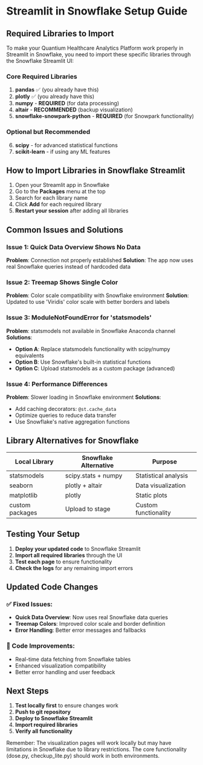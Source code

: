 # Streamlit in Snowflake Setup Guide

## Required Libraries to Import

To make your Quantium Healthcare Analytics Platform work properly in Streamlit in Snowflake, you need to import these specific libraries through the Snowflake Streamlit UI:

### Core Required Libraries
1. **pandas** ✅ (you already have this)
2. **plotly** ✅ (you already have this)
3. **numpy** - **REQUIRED** (for data processing)
4. **altair** - **RECOMMENDED** (backup visualization)
5. **snowflake-snowpark-python** - **REQUIRED** (for Snowpark functionality)

### Optional but Recommended
6. **scipy** - for advanced statistical functions
7. **scikit-learn** - if using any ML features

## How to Import Libraries in Snowflake Streamlit

1. Open your Streamlit app in Snowflake
2. Go to the **Packages** menu at the top
3. Search for each library name
4. Click **Add** for each required library
5. **Restart your session** after adding all libraries

## Common Issues and Solutions

### Issue 1: Quick Data Overview Shows No Data
**Problem**: Connection not properly established
**Solution**: The app now uses real Snowflake queries instead of hardcoded data

### Issue 2: Treemap Shows Single Color
**Problem**: Color scale compatibility with Snowflake environment
**Solution**: Updated to use 'Viridis' color scale with better borders and labels

### Issue 3: ModuleNotFoundError for 'statsmodels'
**Problem**: statsmodels not available in Snowflake Anaconda channel
**Solutions**:
- **Option A**: Replace statsmodels functionality with scipy/numpy equivalents
- **Option B**: Use Snowflake's built-in statistical functions
- **Option C**: Upload statsmodels as a custom package (advanced)

### Issue 4: Performance Differences
**Problem**: Slower loading in Snowflake environment
**Solutions**:
- Add caching decorators: `@st.cache_data`
- Optimize queries to reduce data transfer
- Use Snowflake's native aggregation functions

## Library Alternatives for Snowflake

| Local Library | Snowflake Alternative | Purpose |
|--------------|---------------------|---------|
| statsmodels | scipy.stats + numpy | Statistical analysis |
| seaborn | plotly + altair | Data visualization |
| matplotlib | plotly | Static plots |
| custom packages | Upload to stage | Custom functionality |

## Testing Your Setup

1. **Deploy your updated code** to Snowflake Streamlit
2. **Import all required libraries** through the UI
3. **Test each page** to ensure functionality
4. **Check the logs** for any remaining import errors

## Updated Code Changes

### ✅ Fixed Issues:
- **Quick Data Overview**: Now uses real Snowflake data queries
- **Treemap Colors**: Improved color scale and border definition
- **Error Handling**: Better error messages and fallbacks

### 🔧 Code Improvements:
- Real-time data fetching from Snowflake tables
- Enhanced visualization compatibility
- Better error handling and user feedback

## Next Steps

1. **Test locally first** to ensure changes work
2. **Push to git repository**
3. **Deploy to Snowflake Streamlit**
4. **Import required libraries**
5. **Verify all functionality**

Remember: The visualization pages will work locally but may have limitations in Snowflake due to library restrictions. The core functionality (dose.py, checkup_lite.py) should work in both environments.